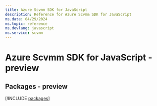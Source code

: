 ```yaml
---
title: Azure Scvmm SDK for JavaScript
description: Reference for Azure Scvmm SDK for JavaScript
ms.date: 04/29/2024
ms.topic: reference
ms.devlang: javascript
ms.service: scvmm
---
```

# Azure Scvmm SDK for JavaScript - preview
## Packages - preview
[!INCLUDE [packages](scvmm-index.md)]